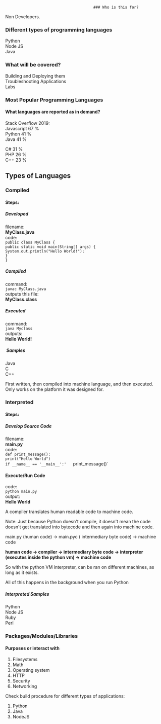                                            ### Who is this for?  
Non Developers.  
  
### Different types of programming languages  
Python  
Node JS  
Java  
  
### What will be covered?  
Building and Deploying them  
Troubleshooting Applications  
Labs  
  
  
### Most Popular Programming Languages  
  
#### What languages are reported as in demand?  
  
Stack Overflow 2019:  
Javascript 67 %  
Python 41 %  
Java 41 %  
  
C# 31 %  
PHP 26 %  
C++ 23 %  
  
## Types of Languages  
  
### Compiled  
#### Steps:  
##### Developed  
  
filename:  
**MyClass.java**  
code:  
`public class MyClass {`  
`public static void main(String[] args) {`  
`System.out.println("Hello World!");`  
`}`  
`}`  
##### Compiled  
command:  
`javac MyClass.java`  
outputs this file:  
**MyClass.class**  
##### Executed  
command:  
`java Myclass`  
outputs:  
**Hello World!**  
  
  
  
#####  Samples  
Java  
C  
C++  
  
First written, then compiled into machine language, and then executed.  
Only works on the platform it was designed for.  
  
  
  
### Interpreted  
#### Steps:  
##### Develop Source Code  
filename:  
**main.py**  
code:  
`def print_message():`  
`print("Hello World")`  
`if __name__ == '__main__':'  
`print_message()`  
  
#### Execute/Run Code  
code:  
`python main.py`  
output:  
**Hello World**  
  
A compiler translates human readable code to machine code.  
  
Note: Just because Python doesn't compile, it doesn't mean the code doesn't get translated into bytecode and then again into machine code.  
  
main.py (human code) -> main.pyc ( intermediary byte code) -> machine code  
  
  
**human code -> compiler -> intermediary byte code -> interpreter (executes inside the python vm) -> machine code**  
  
So with the python VM interpreter, can be ran on different machines, as long as it exists.  
  
All of this happens in the background when you run Python  
  
  
##### Interpreted Samples  
Python  
Node JS  
Ruby  
Perl  
  
  
### Packages/Modules/Libraries  
  
#### Purposes or interact with  
1. Filesystems  
2. Math  
3. Operating system  
4. HTTP  
5. Security  
6. Networking  
  
Check build procedure for different types of applications:  
1. Python  
2. Java  
3. NodeJS